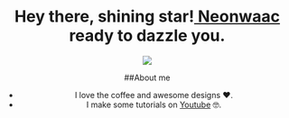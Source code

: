 <div align="center">
<h1 align="center">Hey there, shining star!<a href="https://github.com/Neonwaac"> Neonwaac</a> ready to dazzle you. </h1>
<img src = "https://i.imgur.com/E0srYQ4.jpg">
  
##About me
- I love the coffee and awesome designs ❤️.
- I make some tutorials on [Youtube](https://www.youtube.com/channel/UC7rJUWw2oosVTWpKHrHWwGA) 🤓.

